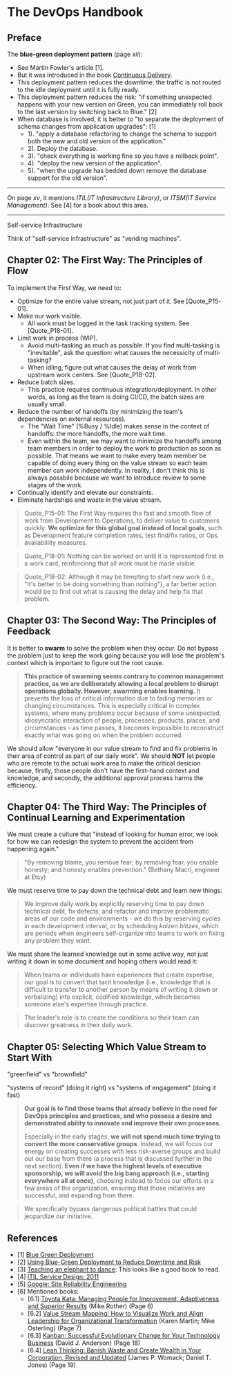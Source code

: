 # The DevOps Handbook

## Preface

The **blue-green deployment pattern** (page _xii_): 

- See Martin Fowler's article [1].
- But it was introduced in the book [Continuous Delivery](https://www.amazon.com/gp/product/0321601912).
- This deployment pattern reduces the downtime: the traffic is not routed to the idle deployment until it is fully ready.
- This deployment pattern reduces the risk: "if something unexpected happens with your new version on Green, you can immediately roll back to the last version by switching back to Blue." [2]
- When database is involved, it is better to "to separate the deployment of schema changes from application upgrades": [1]
  - 1). "apply a database refactoring to change the schema to support both the new and old version of the application."
  - 2). Deploy the database.
  - 3). "check everything is working fine so you have a rollback point".
  - 4). "deploy the new version of the application".
  - 5). "when the upgrade has bedded down remove the database support for the old version".

---

On page _xv_, it mentions _ITIL(IT Infrastructure Library)_, or _ITSM(IT Service Management)_. See [4] for a book about this area.

---

Self-service Infrastructure

Think of "self-service infrastructure" as "vending machines".

## Chapter 02: The First Way: The Principles of Flow

To implement the First Way, we need to:

- Optimize for the entire value stream, not just part of it. See [Quote_P15-01].
- Make our work visible.
  - All work must be logged in the task tracking system. See [Quote_P18-01].
- Limit work in process (WIP).
  - Avoid multi-tasking as much as possible. If you find multi-tasking is "inevitable", ask the question: what causes the necessicity of multi-tasking?
  - When idling, figure out what causes the delay of work from upstream work centers. See [Quote_P18-02].
- Reduce batch sizes.
  - This practice requires continuous integration/deployment. In other words, as long as the team is doing CI/CD, the batch sizes are usually small.
- Reduce the number of handoffs (by minimizing the team's dependencies on external resources).
  - The "Wait Time" (%Busy / %Idle) makes sense in the context of handoffs: the more handoffs, the more wait time.
  - Even within the team, we may want to minimize the handoffs among team members in order to deploy the work to production as soon as possible. That means we want to make every team member be capable of doing every thing on the value stream so each team member can work independently. In reality, I don't think this is always possbile because we want to introduce review to some stages of the work.
- Continually identify and elevate our constraints.
- Eliminate hardships and waste in the value stream.

> Quote_P15-01: The First Way requires the fast and smooth flow of work from Development to Operations, to deliver value to customers quickly. **We optimize for this global goal instead of local goals**, such as Development feature completion rates, test find/fix ratios, or Ops availablility measures.

> Quote_P18-01: Nothing can be worked on until it is represented first in a work card, reinforcinng that all work must be made visible.

> Quote_P18-02: Although it may be tempting to start new work (i.e., "It's better to be doing something than nothing"), a far better action would be to find out what is causing the delay and help fix that problem.

## Chapter 03: The Second Way: The Principles of Feedback

It is better to **swarm** to solve the problem when they occur. Do not bypass the problem just to keep the work going because you will lose the problem's context which is important to figure out the root cause.

> **This practice of swarming seems contrary to common management practice, as we are deliberately allowing a local problem to disrupt operations globally. However, swarming enables learning.** It prevents the loss of critical information due to fading memories or changing circumstances. This is especially critical in complex systems, where many problems occur because of some unexpected, idiosyncratic interaction of people, processes, products, places, and circumstances - as time passes, it becomes impossible to reconstruct exactly what was going on when the problem occurred.

We should allow "everyone in our value stream to find and fix problems in their area of control as part of our daily work". We should **NOT** let people who are remote to the actual work area to make the critical desicion because, firstly, those people don't have the first-hand context and knowledge, and secondly, the additional approval process harms the efficiency.

## Chapter 04: The Third Way: The Principles of Continual Learning and Experimentation

We must create a culture that "instead of looking for human error, we look for how we can redesign the system to prevent the accident from happening again."

> "By removing blame, you remove fear; by removing fear, you enable honesty; and honesty enables prevention." (Bethany Macri, engineer at Etsy)

We must reserve time to pay down the technical debt and learn new things:

> We improve daily work by explicitly reserving time to pay down technical debt, fix defects, and refactor and improve problematic areas of our code and environments - we do this by reserving cycles in each development interval, or by scheduling _kaizen blitzes_, which are periods when engineers self-organize into teams to work on fixing any problem they want.

We must share the learned knowledge out in some active way, not just writing it down in some document and hoping others would read it:

> When teams or individuals have experiences that create expertise, our goal is to convert that tacit knowledge (i.e., knowledge that is difficult to transfer to another person by means of writing it down or verbalizing) into explicit, codified knowledge, which becomes someone else's expertise through practice.

> The leader's role is to create the conditions so their team can discover greatness in their daily work.

## Chapter 05: Selecting Which Value Stream to Start With

"greenfield" vs "brownfield"

"systems of record" (doing it right) vs "systems of engagement" (doing it fast)

> **Our goal is to find those teams that already believe in the need for DevOps principles and practices, and who possess a desire and demonstrated ability to innovate and improve their own processes.**
>
> Especially in the early stages, **we will not spend much time trying to convert the more conservative groups**. Instead, we will focus our energy on creating successes with less risk-averse groups and build out our base from there (a process that is discussed further in the next section). **Even if we have the highest levels of executive sponsorship, we will avoid the big bang approach (i.e., starting everywhere all at once)**, choosing instead to focus our efforts in a few areas of the organization, ensuring that those initiatives are successful, and expanding from there.

> We specifically bypass dangerous political battles that could jeopardize our initiative.

## References

- [1] [Blue Green Deployment](https://martinfowler.com/bliki/BlueGreenDeployment.html)
- [2] [Using Blue-Green Deployment to Reduce Downtime and Risk](https://docs.cloudfoundry.org/devguide/deploy-apps/blue-green.html)
- [3] [Teaching an elephant to dance](https://www.redhat.com/en/engage/teaching-an-elephant-to-dance-20180321): This looks like a good book to read.
- [4] [ITIL Service Design: 2011](https://www.amazon.com/ITIL-Service-Design-Lou-Hunnebeck/dp/0113313055)
- [5] [Google: Site Reliability Engineering](https://landing.google.com/sre/)
- [6] Mentioned books:
  - [6.1] [Toyota Kata: Managing People for Improvement, Adaptiveness and Superior Results](https://www.amazon.com/Toyota-Kata-Managing-Improvement-Adaptiveness/dp/0071635238) (Mike Rother) (Page 6)
  - [6.2] [Value Stream Mapping: How to Visualize Work and Align Leadership for Organizational Transformation](https://www.amazon.com/Value-Stream-Mapping-Organizational-Transformation/dp/0071828915) (Karen Martin; Mike Osterling) (Page 7)
  - [6.3] [Kanban: Successful Evolutionary Change for Your Technology Business](https://www.amazon.com/Kanban-Esencial-Condensado-Spanish-Anderson/dp/0984521453) (David J. Anderson) (Page 18)
  - [6.4] [Lean Thinking: Banish Waste and Create Wealth in Your Corporation, Revised and Updated](https://www.amazon.com/Lean-Thinking-Corporation-Revised-Updated/dp/0743249275) (James P. Womack; Daniel T. Jones) (Page 19)
